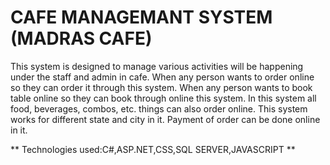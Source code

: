 # CAFE MANAGEMANT SYSTEM (MADRAS CAFE) 

This system is designed to manage various activities will be happening under the staff and admin in cafe. 
When any person wants to order online so they can order it through this system. When any person wants to book table online so they can book 
through online this system. In this system all food, beverages, combos, etc. things can also order online. This system works for different state and city in it. 
Payment of order can be done online in it.

** Technologies used:C#,ASP.NET,CSS,SQL SERVER,JAVASCRIPT **
